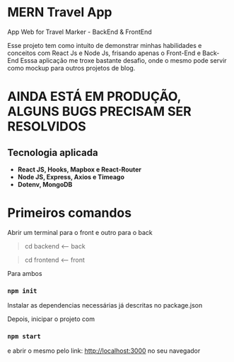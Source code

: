 # MERN Travel App
App Web for Travel Marker - BackEnd & FrontEnd

Esse projeto tem como intuito de demonstrar minhas habilidades e conceitos com React Js e Node Js, frisando apenas o Front-End e Back-End
Esssa aplicação me troxe bastante desafio, onde o mesmo pode servir como mockup para outros projetos de blog.

# AINDA ESTÁ EM PRODUÇÃO, ALGUNS BUGS PRECISAM SER RESOLVIDOS

## Tecnologia aplicada
- **React JS, Hooks, Mapbox e React-Router**
- **Node JS, Express, Axios e Timeago**
- **Dotenv, MongoDB**

# Primeiros comandos
Abrir um terminal para o front e outro para o back
> cd backend <-- back

> cd frontend <-- front

Para ambos
### `npm init`
Instalar as dependencias necessárias já descritas no package.json

Depois, inicipar o projeto com 
### `npm start` 
e abrir o mesmo pelo link: [http://localhost:3000](http://localhost:3000) no seu navegador
